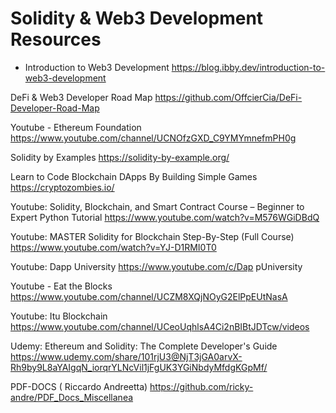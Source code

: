 # Solidity & Web3 Development Resources

- Introduction to Web3 Development
https://blog.ibby.dev/introduction-to-web3-development

DeFi & Web3 Developer Road Map
https://github.com/OffcierCia/DeFi-Developer-Road-Map

Youtube - Ethereum Foundation
https://www.youtube.com/channel/UCNOfzGXD_C9YMYmnefmPH0g

Solidity by Examples
https://solidity-by-example.org/

Learn to Code Blockchain DApps By Building Simple Games
https://cryptozombies.io/

Youtube: Solidity, Blockchain, and Smart Contract Course – Beginner to Expert Python Tutorial
https://www.youtube.com/watch?v=M576WGiDBdQ

Youtube: MASTER Solidity for Blockchain Step-By-Step (Full Course)
https://www.youtube.com/watch?v=YJ-D1RMI0T0

Youtube: Dapp University
https://www.youtube.com/c/Dap
pUniversity

Youtube - Eat the Blocks
https://www.youtube.com/channel/UCZM8XQjNOyG2ElPpEUtNasA

Youtube: Itu Blockchain 
https://www.youtube.com/channel/UCeoUqhlsA4Ci2nBIBtJDTcw/videos

Udemy: Ethereum and Solidity: The Complete Developer's Guide
https://www.udemy.com/share/101rjU3@NjT3jGA0arvX-Rh9by9L8aYAIgqN_iorqrYLNcVil1jFgUK3YGiNbdyMfdgKGpMf/

PDF-DOCS ( Riccardo Andreetta)
https://github.com/ricky-andre/PDF_Docs_Miscellanea
